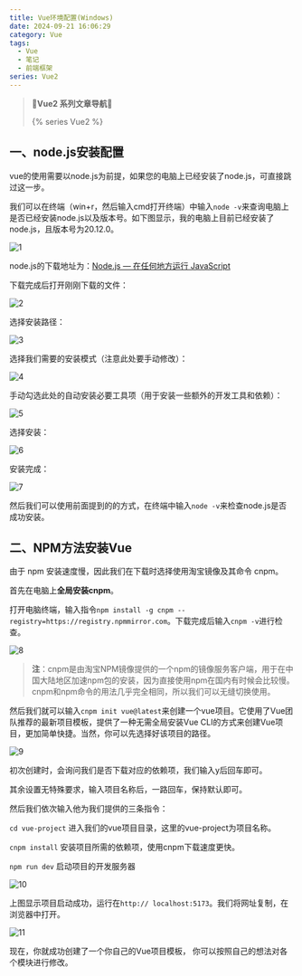 ```yaml
---
title: Vue环境配置(Windows)
date: 2024-09-21 16:06:29
category: Vue
tags:
  - Vue
  - 笔记
  - 前端框架
series: Vue2
---
```


> **🚥Vue2 系列文章导航🚥**
>
> {% series Vue2 %}
>

## 一、node.js安装配置

vue的使用需要以node.js为前提，如果您的电脑上已经安装了node.js，可直接跳过这一步。

我们可以在终端（win+r，然后输入cmd打开终端）中输入`node -v`来查询电脑上是否已经安装node.js以及版本号。如下图显示，我的电脑上目前已经安装了node.js，且版本号为20.12.0。

![1](https://bu.dusays.com/2024/11/29/674917ef2d41a.png)

node.js的下载地址为：[Node.js — 在任何地方运行 JavaScript](https://nodejs.org/zh-cn)

下载完成后打开刚刚下载的文件：

![2](https://bu.dusays.com/2024/11/29/674917f39f09d.png)

选择安装路径：

![3](https://bu.dusays.com/2024/11/29/674917f8761bf.png)

选择我们需要的安装模式（注意此处要手动修改）：

![4](https://bu.dusays.com/2024/11/29/674917fcec117.png)

手动勾选此处的自动安装必要工具项（用于安装一些额外的开发工具和依赖）：

![5](https://bu.dusays.com/2024/11/29/674918013259a.png)

选择安装：

![6](https://bu.dusays.com/2024/11/29/674918052c679.png)

安装完成：

![7](https://bu.dusays.com/2024/11/29/67491809d89c0.png)

然后我们可以使用前面提到的的方式，在终端中输入`node -v`来检查node.js是否成功安装。

## 二、NPM方法安装Vue

由于 npm 安装速度慢，因此我们在下载时选择使用淘宝镜像及其命令 cnpm。

首先在电脑上**全局安装cnpm**。

打开电脑终端，输入指令`npm install -g cnpm --registry=https://registry.npmmirror.com`。下载完成后输入`cnpm -v`进行检查。

![8](https://bu.dusays.com/2024/11/29/6749180e7f1e0.png)

> **注**：cnpm是由淘宝NPM镜像提供的一个npm的镜像服务客户端，用于在中国大陆地区加速npm包的安装，因为直接使用npm在国内有时候会比较慢。cnpm和npm命令的用法几乎完全相同，所以我们可以无缝切换使用。

然后我们就可以输入`cnpm init vue@latest`来创建一个vue项目。它使用了Vue团队推荐的最新项目模板，提供了一种无需全局安装Vue CLI的方式来创建Vue项目，更加简单快捷。当然，你可以先选择好该项目的路径。

![9](https://bu.dusays.com/2024/11/29/674918129987d.png)

初次创建时，会询问我们是否下载对应的依赖项，我们输入y后回车即可。

其余设置无特殊要求，输入项目名称后，一路回车，保持默认即可。

然后我们依次输入他为我们提供的三条指令：

`cd vue-project`     进入我们的vue项目目录，这里的vue-project为项目名称。

`cnpm install`      安装项目所需的依赖项，使用cnpm下载速度更快。

`npm run dev`      启动项目的开发服务器

![10](https://bu.dusays.com/2024/11/29/674918180c479.png)

上图显示项目启动成功，运行在`http:// localhost:5173`。我们将网址复制，在浏览器中打开。

![11](https://bu.dusays.com/2024/11/29/6749181c9f385.png)

现在，你就成功创建了一个你自己的Vue项目模板， 你可以按照自己的想法对各个模块进行修改。